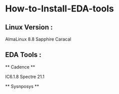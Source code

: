 # How-to-Install-EDA-tools

## Linux Version :

AlmaLinux 8.8  Sapphire Caracal 

## EDA Tools : 
** Cadence **

IC6.1.8
Spectre 21.1 

** Sysnposys ** 
